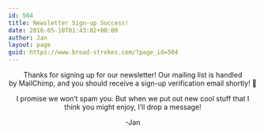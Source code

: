 ```yaml
---
id: 504
title: Newsletter Sign-up Success!
date: 2016-05-10T01:43:02+00:00
author: Jan
layout: page
guid: https://www.broad-strokes.com/?page_id=504
---
```

<p style="text-align: center;">
  Thanks for signing up for our newsletter! Our mailing list is handled by MailChimp, and you should receive a sign-up verification email shortly! 🙂
</p>

<p style="text-align: center;">
  I promise we won&#8217;t spam you. But when we put out new cool stuff that I think you might enjoy, I&#8217;ll drop a message!
</p>

<p style="text-align: center;">
  -Jan
</p>